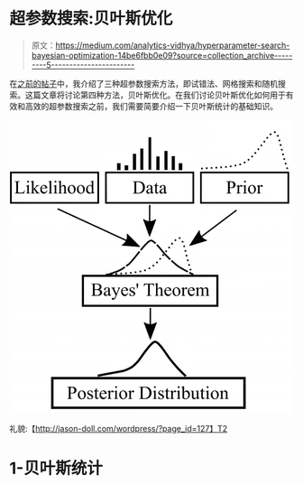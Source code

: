 # 超参数搜索:贝叶斯优化

> 原文：<https://medium.com/analytics-vidhya/hyperparameter-search-bayesian-optimization-14be6fbb0e09?source=collection_archive---------5----------------------->

在[之前的帖子](/analytics-vidhya/hyperparameter-search-part-1-2b67fd7a71d8)中，我介绍了三种超参数搜索方法，即试错法、网格搜索和随机搜索。这篇文章将讨论第四种方法，贝叶斯优化。在我们讨论贝叶斯优化如何用于有效和高效的超参数搜索之前，我们需要简要介绍一下贝叶斯统计的基础知识。

![](img/e2354325cccc782f5517496311ce4848.png)

礼貌:【http://jason-doll.com/wordpress/?page_id=127】T2

# 1-贝叶斯统计